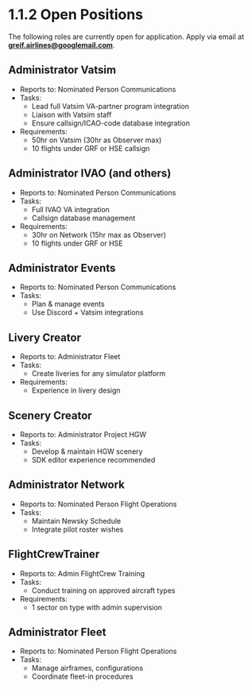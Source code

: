 # 1.1.2 Open Positions

The following roles are currently open for application. Apply via email at **greif.airlines@googlemail.com**.

## Administrator Vatsim
- Reports to: Nominated Person Communications
- Tasks:
    - Lead full Vatsim VA-partner program integration
    - Liaison with Vatsim staff
    - Ensure callsign/ICAO-code database integration
- Requirements:
    - 50hr on Vatsim (30hr as Observer max)
    - 10 flights under GRF or HSE callsign

## Administrator IVAO (and others)
- Reports to: Nominated Person Communications
- Tasks:
    - Full IVAO VA integration
    - Callsign database management
- Requirements:
    - 30hr on Network (15hr max as Observer)
    - 10 flights under GRF or HSE

## Administrator Events
- Reports to: Nominated Person Communications
- Tasks:
    - Plan & manage events
    - Use Discord + Vatsim integrations

## Livery Creator
- Reports to: Administrator Fleet
- Tasks:
    - Create liveries for any simulator platform
- Requirements:
    - Experience in livery design

## Scenery Creator
- Reports to: Administrator Project HGW
- Tasks:
    - Develop & maintain HGW scenery
    - SDK editor experience recommended

## Administrator Network
- Reports to: Nominated Person Flight Operations
- Tasks:
    - Maintain Newsky Schedule
    - Integrate pilot roster wishes

## FlightCrewTrainer
- Reports to: Admin FlightCrew Training
- Tasks:
    - Conduct training on approved aircraft types
- Requirements:
    - 1 sector on type with admin supervision

## Administrator Fleet
- Reports to: Nominated Person Flight Operations
- Tasks:
    - Manage airframes, configurations
    - Coordinate fleet-in procedures
